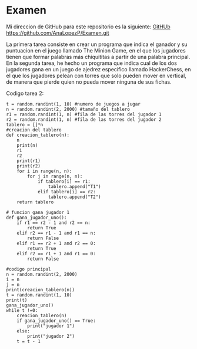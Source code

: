 # Examen
Mi direccion de GitHub para este repositorio es la siguiente: [GitHUb](https://github.com/AnaLopezP/Examen.git)
https://github.com/AnaLopezP/Examen.git

La primera tarea consiste en crear un programa que indica el ganador y su puntuacion en el juego llamado The Minion Game, en el que los jugadores tienen que formar palabras más chiquititas a partir de una palabra principal.
En la segunda tarea, he hecho un programa que indica cual de los dos jugadores gana en un juego de ajedrez específico llamado HackerChess, en el que los jugadores pelean con torres que solo pueden mover en vertical, de manera que pierde quien no pueda mover ninguna de sus fichas.

Codigo tarea 2:
```import random
t = random.randint(1, 10) #numero de juegos a jugar
n = random.randint(2, 2000) #tamaño del tablero
r1 = random.randint(1, n) #fila de las torres del jugador 1
r2 = random.randint(1, n) #fila de las torres del jugador 2
tablero = []*n
#creacion del tablero
def creacion_tablero(n):
    n
    print(n)
    r1
    r2
    print(r1)
    print(r2)
    for i in range(n, n):
        for j in range(n, n):
            if tablero[i] == r1:
                tablero.append("T1")
            elif tablero[i] == r2:
                tablero.append("T2")
    return tablero

# funcion gana jugador 1
def gana_jugador_uno():
    if r1 == r2 - 1 and r2 == n:
        return True
    elif r2 == r1 - 1 and r1 == n:
        return False
    elif r1 == r2 + 1 and r2 == 0:
        return True
    elif r2 == r1 + 1 and r1 == 0:
        return False

#codigo principal
n = random.randint(2, 2000)
i = n
j = n
print(creacion_tablero(n))
t = random.randint(1, 10)
print(t)
gana_jugador_uno()
while t !=0:
    creacion_tablero(n)
    if gana_jugador_uno() == True:
        print("jugador 1")
    else:
        print("jugador 2")
    t = t - 1
